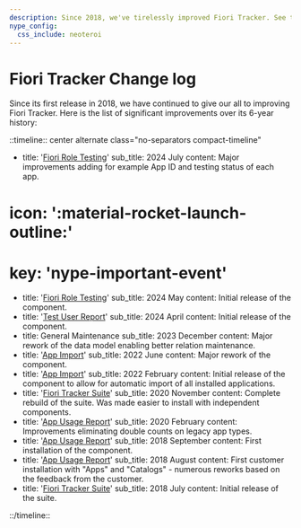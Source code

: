 ```yaml
---
description: Since 2018, we've tirelessly improved Fiori Tracker. See the major upgrades over 6 years.
nype_config:
  css_include: neoteroi
---
```

# Fiori Tracker Change log

Since its first release in 2018, we have continued to give our all to improving Fiori Tracker. Here is the list of significant improvements over its 6-year history:

::timeline:: center alternate class="no-separators compact-timeline"

- title: '[Fiori Role Testing](https://fioriroletesting.com/)'
  sub_title: 2024 July
  content: Major improvements adding for example App ID and testing status of each app.
#  icon: ':material-rocket-launch-outline:'
#  key: 'nype-important-event'
- title: '[Fiori Role Testing](https://fioriroletesting.com/)'
  sub_title: 2024 May
  content: Initial release of the component.
- title: '[Test User Report](tracked/SPS03/testusers.md)'
  sub_title: 2024 April
  content: Initial release of the component.
- title: General Maintenance
  sub_title: 2023 December
  content: Major rework of the data model enabling better relation maintenance.
- title: '[App Import](https://help.fioritracker.app/2020/ai/FPS01/main/)'
  sub_title: 2022 June
  content: Major rework of the component.
- title: '[App Import](https://help.fioritracker.app/2020/ai/FPS01/main/)'
  sub_title: 2022 February
  content: Initial release of the component to allow for automatic import of all installed applications.
- title: '[Fiori Tracker Suite](index.md)'
  sub_title: 2020 November
  content: Complete rebuild of the suite. Was made easier to install with independent components.
- title: '[App Usage Report](https://help.fioriappsusage.org/)'
  sub_title: 2020 February
  content: Improvements eliminating double counts on legacy app types.
- title: '[App Usage Report](https://help.fioriappsusage.org/)'
  sub_title: 2018 September
  content: First installation of the component.
- title: '[App Usage Report](https://help.fioriappsusage.org/)'
  sub_title: 2018 August
  content: First customer installation with "Apps" and "Catalogs" - numerous reworks based on the feedback from the customer.
- title: '[Fiori Tracker Suite](index.md)'
  sub_title: 2018 July
  content: Initial release of the suite.

::/timeline::